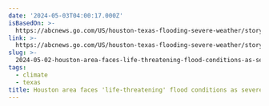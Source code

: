 ```yaml
---
date: '2024-05-03T04:00:17.000Z'
isBasedOn: >-
  https://abcnews.go.com/US/houston-texas-flooding-severe-weather/story?id=109885546
link: >-
  https://abcnews.go.com/US/houston-texas-flooding-severe-weather/story?id=109885546
slug: >-
  2024-05-02-houston-area-faces-life-threatening-flood-conditions-as-severe-weather-hi
tags:
  - climate
  - texas
title: Houston area faces 'life-threatening' flood conditions as severe weather hi
---
```

 
